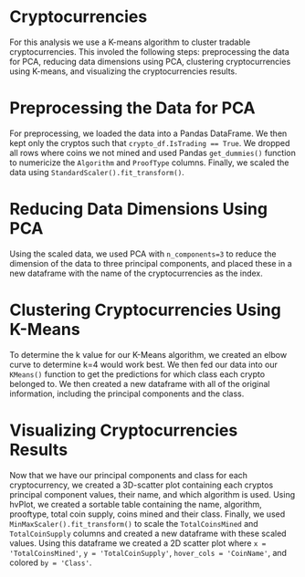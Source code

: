 # Cryptocurrencies

For this analysis we use a K-means algorithm to cluster tradable cryptocurrencies. This involed the following steps: preprocessing the data for PCA, reducing data dimensions using PCA, clustering cryptocurrencies using K-means, and visualizing the cryptocurrencies results.

# Preprocessing the Data for PCA
For preprocessing, we loaded the data into a Pandas DataFrame. We then kept only the cryptos such that `crypto_df.IsTrading == True`. We dropped all rows where coins we not mined and used Pandas `get_dummies()` function to numericize the `Algorithm` and `ProofType` columns. Finally, we scaled the data using `StandardScaler().fit_transform()`.

# Reducing Data Dimensions Using PCA
Using the scaled data, we used PCA with `n_components=3` to reduce the dimension of the data to three principal components, and placed these in a new dataframe with the name of the cryptocurrencies as the index.

# Clustering Cryptocurrencies Using K-Means
To determine the k value for our K-Means algorithm, we created an elbow curve to determine k=4 would work best. We then fed our data into our `KMeans()` function to get the predictions for which class each crypto belonged to. We then created a new dataframe with all of the original information, including the principal components and the class.

# Visualizing Cryptocurrencies Results
Now that we have our principal components and class for each cryptocurrency, we created a 3D-scatter plot containing each cryptos principal component values, their name, and which algorithm is used. Using hvPlot, we created a sortable table containing the name, algorithm, prooftype, total coin supply, coins mined and their class. Finally, we used `MinMaxScaler().fit_transform()` to scale the `TotalCoinsMined` and `TotalCoinSupply` columns and created a new dataframe with these scaled values. Using this dataframe we created a 2D scatter plot where `x = 'TotalCoinsMined'`, `y = 'TotalCoinSupply'`, `hover_cols = 'CoinName'`, and colored `by = 'Class'`.
